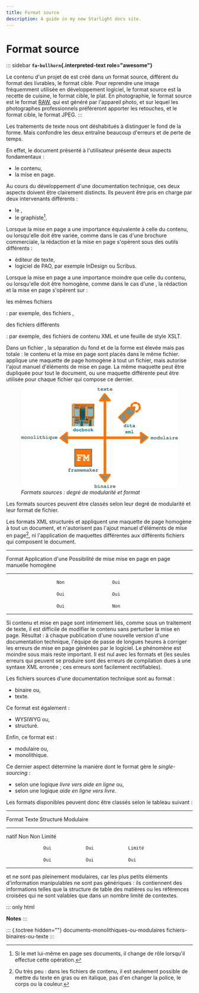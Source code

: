 ```yaml
---
title: Format source
description: A guide in my new Starlight docs site.
---
```

# Format source

::: sidebar
**`fa-bullhorn`{.interpreted-text role="awesome"}**

Le contenu d\'un projet de est créé dans un format source, différent du
format des livrables, le format cible. Pour reprendre une image
fréquemment utilisée en développement logiciel, le format source est la
recette de cuisine, le format cible, le plat. En photographie, le format
source est le format [RAW](), qui est généré par l\'appareil photo, et
sur lequel les photographes professionnels préféreront apporter les
retouches, et le format cible, le format JPEG.
:::

Les traitements de texte nous ont déshabitués à distinguer le fond de la
forme. Mais confondre les deux entraîne beaucoup d\'erreurs et de perte
de temps.

En effet, le document présenté à l\'utilisateur présente deux aspects
fondamentaux :

-   le contenu,
-   la mise en page.

Au cours du développement d\'une documentation technique, ces deux
aspects doivent être clairement distincts. Ils peuvent être pris en
charge par deux intervenants différents :

-   le ,
-   le graphiste[^1].

Lorsque la mise en page a une importance équivalente à celle du contenu,
ou lorsqu\'elle doit être variée, comme dans le cas d\'une brochure
commerciale, la rédaction et la mise en page s\'opèrent sous des outils
différents :

-   éditeur de texte,
-   logiciel de PAO, par exemple InDesign ou Scribus.

Lorsque la mise en page a une importance moindre que celle du contenu,
ou lorsqu\'elle doit être homogène, comme dans le cas d\'une , la
rédaction et la mise en page s\'opèrent sur :

les mêmes fichiers

:   par exemple, des fichiers ,

des fichiers différents

:   par exemple, des fichiers de contenu XML et une feuille de style
    XSLT.

Dans un fichier , la séparation du fond et de la forme est élevée mais
pas totale : le contenu et la mise en page sont placés dans le même
fichier. applique une maquette de page homogène à tout un fichier, mais
autorise l\'ajout manuel d\'éléments de mise en page. La même maquette
peut être dupliquée pour tout le document, ou une maquette différente
peut être utilisée pour chaque fichier qui compose ce dernier.

<figure>
<img src="graphics/modulaire-texte-monolithique-binaire.svg"
alt="graphics/modulaire-texte-monolithique-binaire.svg" />
<figcaption><em>Formats sources : degré de modularité et
format</em></figcaption>
</figure>

Les formats sources peuvent être classés selon leur degré de modularité
et leur format de fichier.

Les formats XML structurés et appliquent une maquette de page homogène à
tout un document, et n\'autorisent pas l\'ajout manuel d\'éléments de
mise en page[^2], ni l\'application de maquettes différentes aux
différents fichiers qui composent le document.

  --------------------------------------------------------------
  Format               Application d\'une   Possibilité de mise
                       mise en page         en page manuelle
                       homogène             
  -------------------- -------------------- --------------------
                       Non                  Oui

                       Oui                  Oui

                       Oui                  Non
  --------------------------------------------------------------

Si contenu et mise en page sont intimement liés, comme sous un
traitement de texte, il est difficile de modifier le contenu sans
perturber la mise en page. Résultat : à chaque publication d\'une
nouvelle version d\'une documentation technique, l\'équipe de passe de
longues heures à corriger les erreurs de mise en page générées par le
logiciel. Le phénomène est moindre sous mais reste important. Il est nul
avec les formats et (les seules erreurs qui peuvent se produire sont des
erreurs de compilation dues à une syntaxe XML erronée ; ces erreurs sont
facilement rectifiables).

Les fichiers sources d\'une documentation technique sont au format :

-   binaire ou,
-   texte.

Ce format est également :

-   WYSIWYG ou,
-   structuré.

Enfin, ce format est :

-   modulaire ou,
-   monolithique.

Ce dernier aspect détermine la manière dont le format gère le
*single-sourcing* :

-   selon une logique *livre vers aide en ligne* ou,
-   selon une logique *aide en ligne vers livre*.

Les formats disponibles peuvent donc être classés selon le tableau
suivant :

  ---------------------------------------------------------------
  Format          Texte           Structuré       Modulaire
  --------------- --------------- --------------- ---------------
  natif           Non             Non             Limité

                  Oui             Oui             Limité

                  Oui             Oui             Oui
  ---------------------------------------------------------------

et ne sont pas pleinement modulaires, car les plus petits éléments
d\'information manipulables ne sont pas génériques : ils contiennent des
informations telles que la structure de table des matières ou les
références croisées qui ne sont valables que dans un nombre limité de
contextes.

::: only
html

**Notes**
:::

::: {.toctree hidden=""}
documents-monolithiques-ou-modulaires fichiers-binaires-ou-texte
:::

[^1]: Si le met lui-même en page ses documents, il change de rôle
    lorsqu\'il effectue cette opération.

[^2]: Ou très peu : dans les fichiers de contenu, il est seulement
    possible de mettre du texte en gras ou en italique, pas d\'en
    changer la police, le corps ou la couleur.
